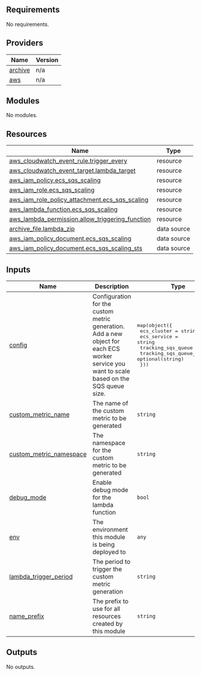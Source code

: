 ## Requirements

No requirements.

## Providers

| Name | Version |
|------|---------|
| <a name="provider_archive"></a> [archive](#provider\_archive) | n/a |
| <a name="provider_aws"></a> [aws](#provider\_aws) | n/a |

## Modules

No modules.

## Resources

| Name | Type |
|------|------|
| [aws_cloudwatch_event_rule.trigger_every](https://registry.terraform.io/providers/hashicorp/aws/latest/docs/resources/cloudwatch_event_rule) | resource |
| [aws_cloudwatch_event_target.lambda_target](https://registry.terraform.io/providers/hashicorp/aws/latest/docs/resources/cloudwatch_event_target) | resource |
| [aws_iam_policy.ecs_sqs_scaling](https://registry.terraform.io/providers/hashicorp/aws/latest/docs/resources/iam_policy) | resource |
| [aws_iam_role.ecs_sqs_scaling](https://registry.terraform.io/providers/hashicorp/aws/latest/docs/resources/iam_role) | resource |
| [aws_iam_role_policy_attachment.ecs_sqs_scaling](https://registry.terraform.io/providers/hashicorp/aws/latest/docs/resources/iam_role_policy_attachment) | resource |
| [aws_lambda_function.ecs_sqs_scaling](https://registry.terraform.io/providers/hashicorp/aws/latest/docs/resources/lambda_function) | resource |
| [aws_lambda_permission.allow_triggering_function](https://registry.terraform.io/providers/hashicorp/aws/latest/docs/resources/lambda_permission) | resource |
| [archive_file.lambda_zip](https://registry.terraform.io/providers/hashicorp/archive/latest/docs/data-sources/file) | data source |
| [aws_iam_policy_document.ecs_sqs_scaling](https://registry.terraform.io/providers/hashicorp/aws/latest/docs/data-sources/iam_policy_document) | data source |
| [aws_iam_policy_document.ecs_sqs_scaling_sts](https://registry.terraform.io/providers/hashicorp/aws/latest/docs/data-sources/iam_policy_document) | data source |

## Inputs

| Name | Description | Type | Default | Required |
|------|-------------|------|---------|:--------:|
| <a name="input_config"></a> [config](#input\_config) | Configuration for the custom metric generation. Add a new object for each ECS worker service you want to scale based on the SQS queue size. | <pre>map(object({<br>    ecs_cluster               = string<br>    ecs_service               = string<br>    tracking_sqs_queue        = string<br>    tracking_sqs_queue_metric = optional(string)<br>  }))</pre> | n/a | yes |
| <a name="input_custom_metric_name"></a> [custom\_metric\_name](#input\_custom\_metric\_name) | The name of the custom metric to be generated | `string` | `"ECSWorkerBacklog"` | no |
| <a name="input_custom_metric_namespace"></a> [custom\_metric\_namespace](#input\_custom\_metric\_namespace) | The namespace for the custom metric to be generated | `string` | `"ECS/CustomerMetrics"` | no |
| <a name="input_debug_mode"></a> [debug\_mode](#input\_debug\_mode) | Enable debug mode for the lambda function | `bool` | `false` | no |
| <a name="input_env"></a> [env](#input\_env) | The environment this module is being deployed to | `any` | n/a | yes |
| <a name="input_lambda_trigger_period"></a> [lambda\_trigger\_period](#input\_lambda\_trigger\_period) | The period to trigger the custom metric generation | `string` | `"1 minute"` | no |
| <a name="input_name_prefix"></a> [name\_prefix](#input\_name\_prefix) | The prefix to use for all resources created by this module | `string` | `"ecs-sqs-scaling"` | no |

## Outputs

No outputs.
